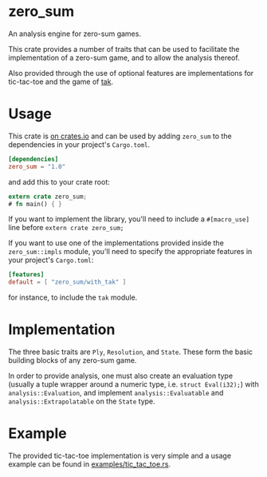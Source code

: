 zero_sum
====

An analysis engine for zero-sum games.

This crate provides a number of traits that can be used to facilitate the
implementation of a zero-sum game, and to allow the analysis thereof.

Also provided through the use of optional features are implementations
for tic-tac-toe and the game of [tak](http://cheapass.com/tak/).

# Usage

This crate is [on crates.io](https://crates.io/crates/zero_sum) and can be
used by adding `zero_sum` to the dependencies in your project's `Cargo.toml`.

```toml
[dependencies]
zero_sum = "1.0"
```

and add this to your crate root:

```rust
extern crate zero_sum;
# fn main() { }
```

If you want to implement the library, you'll need to include a `#[macro_use]`
line before `extern crate zero_sum;`

If you want to use one of the implementations provided inside the `zero_sum::impls`
module, you'll need to specify the appropriate features in your project's `Cargo.toml`:

```toml
[features]
default = [ "zero_sum/with_tak" ]
```

for instance, to include the `tak` module.

# Implementation

The three basic traits are `Ply`, `Resolution`, and `State`.  These form
the basic building blocks of any zero-sum game.

In order to provide analysis, one must also create an evaluation type
(usually a tuple wrapper around a numeric type, i.e. `struct Eval(i32);`)
with `analysis::Evaluation`, and implement `analysis::Evaluatable` and
`analysis::Extrapolatable` on the `State` type.

# Example

The provided tic-tac-toe implementation is very simple and a usage example can
be found in [examples/tic_tac_toe.rs](https://github.com/cdbfoster/zero_sum/blob/master/examples/tic_tac_toe.rs).
